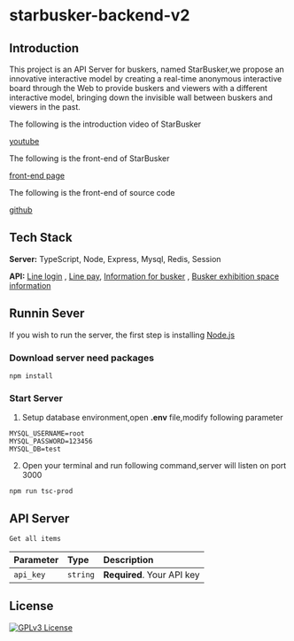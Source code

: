 # starbusker-backend-v2
## Introduction
This project is an API Server for buskers, named StarBusker,we propose an innovative interactive model by creating a real-time anonymous interactive board through the Web to provide buskers and viewers with a different interactive model, 
bringing down the invisible wall between buskers and viewers in the past.

The following is the introduction video of StarBusker

[youtube](https://www.youtube.com/watch?v=5EMPqfQ8q2A&ab_channel=%E7%BE%85%E5%A3%AB%E6%AC%BD)

The following is the front-end of StarBusker

[front-end page]()

The following is the front-end of source code

[github]()
## Tech Stack

**Server:** TypeScript, Node, Express, Mysql, Redis, Session

**API:** [Line login](https://developers.line.biz/zh-hant/)
, [Line pay](https://developers.line.biz/zh-hant/), [Information for busker](https://opendata.culture.tw/frontsite/openData/detail?datasetId=539)
, [Busker exhibition space information](https://opendata.culture.tw/frontsite/openData/detail?datasetId=540)


## Runnin Sever
If you wish to run the server, the first step is installing [Node.js](https://nodejs.org/en/)
### Download server need packages
```
npm install
```
### Start Server
1. Setup database environment,open **.env** file,modify following parameter
```
MYSQL_USERNAME=root
MYSQL_PASSWORD=123456
MYSQL_DB=test
```
2. Open your terminal and run following command,server will listen on port  3000
``` 
npm run tsc-prod
```
## API Server
```http
Get all items
```
| Parameter | Type     | Description                |
| :-------- | :------- | :------------------------- |
| `api_key` | `string` | **Required**. Your API key |

## License
[![GPLv3 License](https://img.shields.io/badge/License-GPL%20v3-yellow.svg)](https://opensource.org/licenses/)
